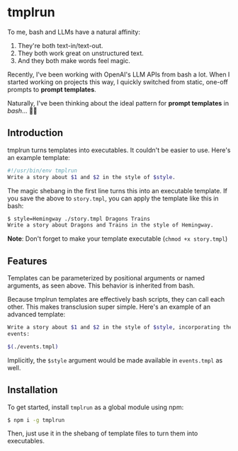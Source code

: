 # tmplrun

To me, bash and LLMs have a natural affinity:

1. They're both text-in/text-out.
2. They both work great on unstructured text.
3. And they both make words feel magic.

Recently, I've been working with OpenAI's LLM APIs from bash a lot. When I
started working on projects this way, I quickly switched from static, one-off
prompts to **prompt templates**.

Naturally, I've been thinking about the ideal pattern for **prompt templates** in *bash*... 💬🏃

## Introduction

tmplrun turns templates into executables. It couldn't be easier to use. Here's
an example template:

```sh
#!/usr/bin/env tmplrun
Write a story about $1 and $2 in the style of $style.
```

The magic shebang in the first line turns this into an executable template. If
you save the above to `story.tmpl`, you can apply the template like this in
bash:

```sh
$ style=Hemingway ./story.tmpl Dragons Trains
Write a story about Dragons and Trains in the style of Hemingway.
```

**Note**: Don't forget to make your template executable (`chmod +x story.tmpl`)

## Features

Templates can be parameterized by positional arguments or named arguments, as
seen above. This behavior is inherited from bash.

Because tmplrun templates are effectively bash scripts, they can call each
other. This makes transclusion super simple. Here's an example of an advanced
template:

```sh
Write a story about $1 and $2 in the style of $style, incorporating these
events:

$(./events.tmpl)
```

Implicitly, the `$style` argument would be made available in `events.tmpl` as
well.

## Installation

To get started, install `tmplrun` as a global module using npm:

```sh
$ npm i -g tmplrun
```

Then, just use it in the shebang of template files to turn them into
executables.
